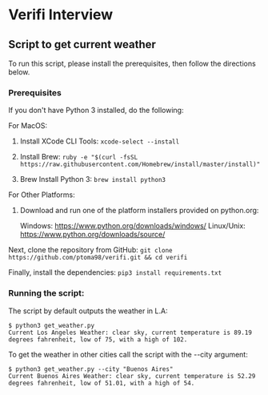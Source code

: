 # Verifi Interview

## Script to get current weather
To run this script, please install the prerequisites, then follow the directions below.

### Prerequisites

If you don't have Python 3 installed, do the following:

For MacOS:

1. Install XCode CLI Tools:
`xcode-select --install`

2. Install Brew:
`ruby -e "$(curl -fsSL https://raw.githubusercontent.com/Homebrew/install/master/install)"`

3. Brew Install Python 3:
`brew install python3`

For Other Platforms:
1. Download and run one of the platform installers provided on python.org:

    Windows: https://www.python.org/downloads/windows/
    Linux/Unix: https://www.python.org/downloads/source/

Next, clone the repository from GitHub:
`git clone https://github.com/ptoma98/verifi.git && cd verifi`

Finally, install the dependencies:
`pip3 install requirements.txt`

### Running the script:

The script by default outputs the weather in L.A:
```
$ python3 get_weather.py 
Current Los Angeles Weather: clear sky, current temperature is 89.19 degrees fahrenheit, low of 75, with a high of 102. 
```

To get the weather in other cities call the script with the --city argument:
```
$ python3 get_weather.py --city "Buenos Aires"
Current Buenos Aires Weather: clear sky, current temperature is 52.29 degrees fahrenheit, low of 51.01, with a high of 54.
```